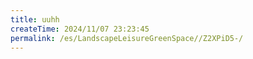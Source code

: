 ```yaml
---
title: uuhh
createTime: 2024/11/07 23:23:45
permalink: /es/LandscapeLeisureGreenSpace//Z2XPiD5-/
---
```

